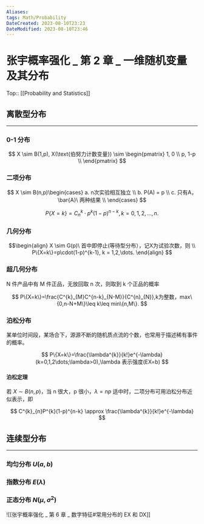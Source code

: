```yaml
---
Aliases: 
tags: Math/Probability 
DateCreated: 2023-08-10T23:23
DateModified: 2023-08-10T23:46
---
```

# 张宇概率强化 _ 第 2 章 _ 一维随机变量及其分布

Top:: [[Probability and Statistics]]

## 离散型分布
---
### 0-1 分布

$$
X \sim B(1,p), X(\text{伯努力计数变量}) \sim \begin{pmatrix}
1, 0 \\
p,  1-p \\
\end{pmatrix}
$$

### 二项分布

$$
X \sim B(n,p)\begin{cases}
a. n次实验相互独立  \\
b. P(A) = p \\
c. 只有A，\bar{A}\ 两种结果 \\
\end{cases}
$$

$$
P\{X=k\}=C^k_{n}\cdot p^k(1-p)^{n-k}, k=0,1,2,\dots,n.
$$

### 几何分布

$$\begin{align}
X \sim G(p)\ 首中即停止(等待型分布），记X为试验次数，则  \\
P\{X=k\}=p\cdot(1-p)^{k-1}, k = 1,2,\dots.
\end{align}
$$

### 超几何分布

N 件产品中有 M 件正品，无放回取 n 次，则取到 k 个正品的概率

$$
P\{X=k\}=\frac{C^{k}_{M}C^{n-k}_{N-M}}{C^{n}_{N}},k为整数，max\{0,n-N+M\}\leq k\leq min\{n,M\}.
$$

### 泊松分布

某单位时间段，某场合下，源源不断的随机质点流的个数，也常用于描述稀有事件的概率。

$$
P\{X=k\}=\frac{\lambda^{k}}{k!}e^{-\lambda}(k=0,1,2\dots;\lambda>0),\lambda 表示强度(EX=b)
$$

#### 泊松定理

若 $X \sim B(n,p)$，当 n 很大，p 很小，$\lambda=np$ 适中时，二项分布可用泊松分布近似表示，即

$$
C^{k}_{n}P^{k}(1-p)^{n-k} \approx \frac{\lambda^{k}}{k!}e^{-\lambda}
$$

## 连续型分布
---
### 均匀分布 $U(a,b)$

### 指数分布 $E(\lambda)$

### 正态分布 $N(\mu,\sigma^{2})$

![[张宇概率强化 _ 第 6 章 _ 数字特征#常用分布的 EX 和 DX]]
